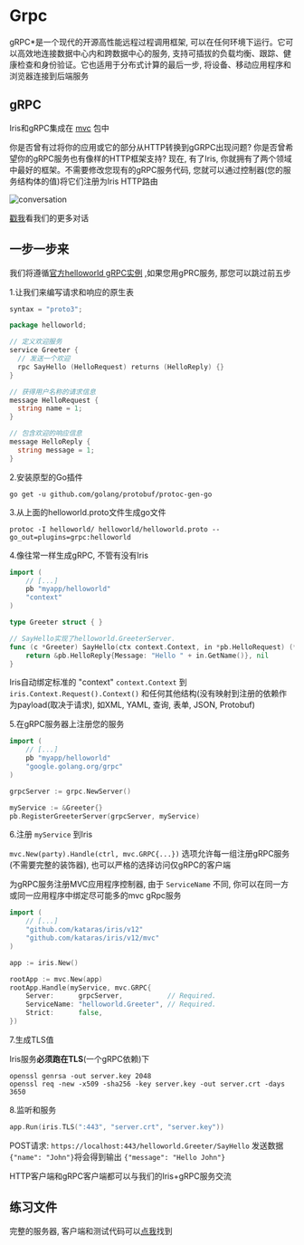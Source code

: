 # Grpc

gRPC*是一个现代的开源高性能远程过程调用框架, 可以在任何环境下运行。它可以高效地连接数据中心内和跨数据中心的服务, 支持可插拔的负载均衡、跟踪、健康检查和身份验证。它也适用于分布式计算的最后一步, 将设备、移动应用程序和浏览器连接到后端服务

## gRPC

Iris和gRPC集成在 [mvc](https://github.com/kataras/iris/tree/master/mvc) 包中

你是否曾有过将你的应用或它的部分从HTTP转换到gGRPC出现问题? 你是否曾希望你的gRPC服务也有像样的HTTP框架支持? 现在, 有了Iris, 你就拥有了两个领域中最好的框架。不需要修改您现有的gRPC服务代码, 您就可以通过控制器(您的服务结构体的值)将它们注册为Iris HTTP路由

![conversation](https://github.com/kataras/iris/wiki/_assets/grpc-compatible-question.png)

[戳我](https://github.com/kataras/iris/issues/1449#issuecomment-623260695)看我们的更多对话

## 一步一步来

我们将遵循[官方helloworld gRPC实例](https://github.com/grpc/grpc-go/tree/master/examples/helloworld) ,如果您用gPRC服务, 那您可以跳过前五步

1.让我们来编写请求和响应的原生表

```go
syntax = "proto3";

package helloworld;

// 定义欢迎服务
service Greeter {
  // 发送一个欢迎
  rpc SayHello (HelloRequest) returns (HelloReply) {}
}

// 获得用户名称的请求信息
message HelloRequest {
  string name = 1;
}

// 包含欢迎的响应信息
message HelloReply {
  string message = 1;
}
```

2.安装原型的Go插件

```shell
go get -u github.com/golang/protobuf/protoc-gen-go
```

3.从上面的helloworld.proto文件生成go文件

```shell
protoc -I helloworld/ helloworld/helloworld.proto --go_out=plugins=grpc:helloworld
```

4.像往常一样生成gRPC, 不管有没有Iris

```go
import (
    // [...]
    pb "myapp/helloworld"
    "context"
)
```

```go
type Greeter struct { }

// SayHello实现了helloworld.GreeterServer.
func (c *Greeter) SayHello(ctx context.Context, in *pb.HelloRequest) (*pb.HelloReply, error) {
    return &pb.HelloReply{Message: "Hello " + in.GetName()}, nil
}
```

Iris自动绑定标准的 "context" `context.Context` 到 `iris.Context.Request().Context()` 和任何其他结构(没有映射到注册的依赖作为payload(取决于请求), 如XML, YAML, 查询, 表单, JSON, Protobuf)

5.在gRPC服务器上注册您的服务

```go
import (
    // [...]
    pb "myapp/helloworld"
    "google.golang.org/grpc"
)
```

```go
grpcServer := grpc.NewServer()

myService := &Greeter{}
pb.RegisterGreeterServer(grpcServer, myService)
```

6.注册 `myService` 到Iris

`mvc.New(party).Handle(ctrl, mvc.GRPC{...})` 选项允许每一组注册gRPC服务(不需要完整的装饰器), 也可以严格的选择访问仅gRPC的客户端

为gRPC服务注册MVC应用程序控制器, 由于 `ServiceName` 不同, 你可以在同一方或同一应用程序中绑定尽可能多的mvc gRpc服务

```go
import (
    // [...]
    "github.com/kataras/iris/v12"
    "github.com/kataras/iris/v12/mvc"
)
```

```go
app := iris.New()

rootApp := mvc.New(app)
rootApp.Handle(myService, mvc.GRPC{
    Server:      grpcServer,           // Required.
    ServiceName: "helloworld.Greeter", // Required.
    Strict:      false,
})
```

7.生成TLS值

Iris服务**必须跑在TLS**(一个gRPC依赖)下

```shell
openssl genrsa -out server.key 2048
openssl req -new -x509 -sha256 -key server.key -out server.crt -days 3650
```

8.监听和服务

```go
app.Run(iris.TLS(":443", "server.crt", "server.key"))
```

POST请求: `https://localhost:443/helloworld.Greeter/SayHello` 发送数据 `{"name": "John"}`将会得到输出 `{"message": "Hello John"}`

HTTP客户端和gRPC客户端都可以与我们的Iris+gRPC服务交流

## 练习文件

完整的服务器, 客户端和测试代码可以[点我](https://github.com/kataras/iris/tree/master/_examples/mvc/grpc-compatible)找到
